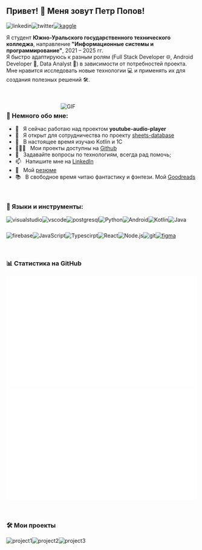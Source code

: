 ## Привет! 👋 Меня зовут Петр Попов!
<a href='https://www.linkedin.com/in/your-linkedin/'><img align='left' alt="linkedin" src="https://raw.githubusercontent.com/rahul-jha98/rahul-jha98/561d474902b59c7429ec22bb73e225696c27b202/assets/linkedin.svg" height='18px'/></a>
<a href='https://twitter.com/your-twitter/'><img align='left' alt="twitter" src="https://raw.githubusercontent.com/rahul-jha98/rahul-jha98/561d474902b59c7429ec22bb73e225696c27b202/assets/twitter.svg" height='18px'/></a>
<a href='https://www.kaggle.com/your-kaggle/'><img alt="kaggle" src="https://raw.githubusercontent.com/rahul-jha98/rahul-jha98/561d474902b59c7429ec22bb73e225696c27b202/assets/kaggle.svg" height='18px'/></a>

Я студент **Южно-Уральского государственного технического колледжа**, направление **"Информационные системы и программирование"**, 2021 – 2025 гг.  
Я быстро адаптируюсь к разным ролям (Full Stack Developer 🌐, Android Developer 📱, Data Analyst 🤖) в зависимости от потребностей проекта. Мне нравится исследовать новые технологии 💻 и применять их для создания полезных решений 🛠️.

<br/>
<br/>

<img align="right" alt="GIF" src="https://raw.githubusercontent.com/rahul-jha98/rahul-jha98/main/techstack.gif" width="360px"/>
  
### 🧐 Немного обо мне:

- 🔭 &nbsp; Я сейчас работаю над проектом **youtube-audio-player**
- 🤝 &nbsp; Я открыт для сотрудничества по проекту [sheets-database](https://github.com/rahul-jha98/sheets-database)
- 🌱 &nbsp; В настоящее время изучаю Kotlin и 1С
- 👨🏻‍💻 &nbsp; Мои проекты доступны на [Github](https://github.com/your-github)
- 💬 &nbsp; Задавайте вопросы по технологиям, всегда рад помочь;
- 📫 &nbsp; Напишите мне на [LinkedIn](https://www.linkedin.com/in/your-linkedin/)
- 📝 &nbsp; Мой [резюме](https://drive.google.com/file/d/1ZpR5pVBTnl_Qybq7GE3MGy1SB1JehVSE/view?usp=sharing)
- 📚 &nbsp; В свободное время читаю фантастику и фэнтези. Мой [Goodreads](https://www.goodreads.com/your-goodreads)

<br>

### 🔨 Языки и инструменты:
<a href="https://visualstudio.microsoft.com/" target="_blank"> <img align="left" src="https://raw.githubusercontent.com/rahul-jha98/github_readme_icons/main/language_and_tools/square/visualstudio/visualstudio.svg" alt="visualstudio" height="42px"/> </a> 
<a href="https://code.visualstudio.com/" target="_blank"> <img align="left" src="https://raw.githubusercontent.com/rahul-jha98/github_readme_icons/main/language_and_tools/square/vscode/vscode.svg" alt="vscode" height="42px"/> </a>
<a href="https://www.postgresql.org/" target="_blank"> <img align="left" src="https://raw.githubusercontent.com/rahul-jha98/github_readme_icons/main/language_and_tools/square/postgresql/postgresql.svg" alt="postgresql" height="42px"/> </a>
<a href="https://www.python.org" target="_blank"><img align="left" alt="Python" height ="42px" src="https://raw.githubusercontent.com/rahul-jha98/github_readme_icons/main/language_and_tools/square/python/python.svg"></a>
<a href="https://developer.android.com" target="_blank"> <img align="left" alt="Android" height ="42px" src="https://raw.githubusercontent.com/rahul-jha98/github_readme_icons/main/language_and_tools/square/android/android.svg"> </a>
<a href="https://kotlinlang.org" target="_blank"><img align="left" alt="Kotlin" height ="42px" src="https://raw.githubusercontent.com/rahul-jha98/github_readme_icons/main/language_and_tools/square/kotlin/kotlin.svg"></a>
<a href="https://www.java.com" target="_blank"><img align="left" alt="Java" height ="42px" src="https://raw.githubusercontent.com/rahul-jha98/github_readme_icons/main/language_and_tools/square/java/java.svg"></a>
<a href="https://firebase.google.com/" target="_blank"> <img align="left" src="https://raw.githubusercontent.com/rahul-jha98/github_readme_icons/main/language_and_tools/square/firebase/firebase.svg" alt="firebase" height ="42px"/> </a>
<a href="https://developer.mozilla.org/en-US/docs/Web/JavaScript" target="_blank"> <img align="left" alt="JavaScript" height ="42px"  src="https://raw.githubusercontent.com/rahul-jha98/github_readme_icons/main/language_and_tools/square/javascript/javascript.svg"> </a>
<a href="https://www.typescriptlang.org/" target="_blank"><img align="left" alt="Typescirpt" height ="42px" src="https://raw.githubusercontent.com/rahul-jha98/github_readme_icons/main/language_and_tools/square/typescript/typescript.svg"></a>
<a href="https://reactjs.org/" target="_blank"> <img align="left" alt="React" height ="42px" src="https://raw.githubusercontent.com/rahul-jha98/github_readme_icons/main/language_and_tools/square/react/react.svg"></a>
<a href="https://nodejs.org" target="_blank"><img align="left" alt="Node.js" height ="42px" src="https://raw.githubusercontent.com/rahul-jha98/github_readme_icons/main/language_and_tools/square/node/node.svg"></a>
<a href="https://git-scm.com/" target="_blank"> <img src="https://raw.githubusercontent.com/rahul-jha98/github_readme_icons/main/language_and_tools/square/git-scm/git-scm.svg" align="left" alt="git" height='42px'/> </a>
<a href="https://www.figma.com/" target="_blank"> <img src="https://raw.githubusercontent.com/rahul-jha98/github_readme_icons/main/language_and_tools/square/figma/figma.svg" alt="figma" height='42px'/> </a>

<br>

### 📊 Статистика на GitHub
<a href='https://github.com/your-github/github-stats-transparent'>
  
![Stats Overview](https://raw.githubusercontent.com/rahul-jha98/github-stats-transparent/output/generated/overview.svg)
![Most Used Languages](https://raw.githubusercontent.com/rahul-jha98/github-stats-transparent/output/generated/languages.svg)

</a>

<br>

### 🛠️ Мои проекты
<a href="https://your-project-link" target="_blank"> <img alt="project1" src="./projects/project1.svg" height="68" align="left"> </a>
<a href="https://your-project-link" target="_blank"> <img alt="project2" src="./projects/project2.svg" height="68" align="left"> </a>
<a href="https://your-project-link" target="_blank"> <img alt="project3" src="./projects/project3.svg" height="68" align="left"> </a>


